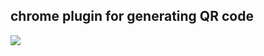 chrome plugin for generating QR code
---

![](http://images.cnitblog.com/blog2015/282019/201503/171620540178594.png)